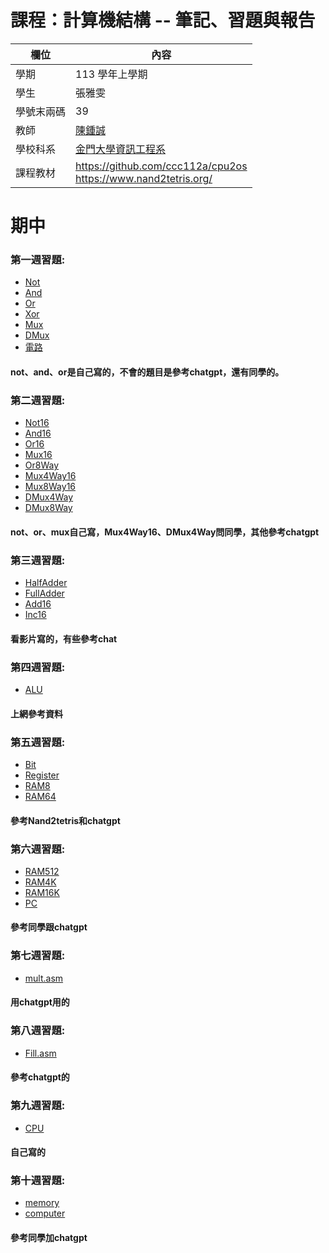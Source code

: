 # 課程：計算機結構 -- 筆記、習題與報告

欄位 | 內容
-----|--------
學期 | 113 學年上學期
學生 |  張雅雯
學號末兩碼 | 39
教師 | [陳鍾誠](https://www.nqu.edu.tw/educsie/index.php?act=blog&code=list&ids=4)
學校科系 | [金門大學資訊工程系](https://www.nqu.edu.tw/educsie/index.php)
課程教材 | https://github.com/ccc112a/cpu2os <BR/> https://www.nand2tetris.org/
# 期中

### 第一週習題:
- [Not](https://github.com/yawem0525/_co/blob/master/01/Not.hdl)
- [And](https://github.com/yawem0525/_co/blob/master/01/And.hdl)
- [Or](https://github.com/yawem0525/_co/blob/master/01/Or.hdl)
- [Xor](https://github.com/yawem0525/_co/blob/master/01/Xor.hdl)
- [Mux](https://github.com/yawem0525/_co/blob/master/01/Mux.hdl)
- [DMux](https://github.com/yawem0525/_co/blob/master/01/DMux.hdl)
- [電路](https://github.com/yawem0525/_co/blob/master/01/%E9%9B%BB%E8%B7%AF.jpg)
#### not、and、or是自己寫的，不會的題目是參考chatgpt，還有同學的。

### 第二週習題:
- [Not16](https://github.com/yawem0525/_co/blob/master/01/Not16.hdl)
- [And16](https://github.com/yawem0525/_co/blob/master/01/And16.hdl)
- [Or16](https://github.com/yawem0525/_co/blob/master/01/Or16.hdl)
- [Mux16](https://github.com/yawem0525/_co/blob/master/01/Mux16.hdl)
- [Or8Way](https://github.com/yawem0525/_co/blob/master/01/Or8Way.hdl)
- [Mux4Way16](https://github.com/yawem0525/_co/blob/m三aster/01/Mux4Way16.hdl)
- [Mux8Way16](https://github.com/yawem0525/_co/blob/master/01/Mux8Way16.hdl)
- [DMux4Way](https://github.com/yawem0525/_co/blob/master/01/DMux4Way.hdl)
- [DMux8Way](https://github.com/yawem0525/_co/blob/master/01/DMux8Way.hdl)
#### not、or、mux自己寫，Mux4Way16、DMux4Way問同學，其他參考chatgpt

### 第三週習題:
- [HalfAdder](https://github.com/yawem0525/_co/blob/master/02/HalfAdder.hdl)
- [FullAdder](https://github.com/yawem0525/_co/blob/master/02/FullAdder.hdl)
- [Add16](https://github.com/yawem0525/_co/blob/master/02/Add16.hdl)
- [Inc16](https://github.com/yawem0525/_co/blob/master/02/Inc16.hdl)
#### 看影片寫的，有些參考chat

### 第四週習題:
- [ALU](https://github.com/yawem0525/_co/blob/master/02/ALU.hdl)
#### 上網參考資料

### 第五週習題:
- [Bit](https://github.com/yawem0525/_co/blob/master/03/a/Bit.hdl)
- [Register](https://github.com/yawem0525/_co/blob/master/03/a/Register.hdl)
- [RAM8](https://github.com/yawem0525/_co/blob/master/03/a/RAM8.hdl)
- [RAM64](https://github.com/yawem0525/_co/blob/master/03/a/RAM64.hdl)
#### 參考Nand2tetris和chatgpt

### 第六週習題:
- [RAM512](https://github.com/yawem0525/_co/blob/master/03/b/RAM512.hdl)
- [RAM4K](https://github.com/yawem0525/_co/blob/master/03/b/RAM4K.hdl)
- [RAM16K](https://github.com/yawem0525/_co/blob/master/03/b/RAM16K.hdl)
- [PC](https://github.com/yawem0525/_co/blob/master/03/a/PC.hdll)
#### 參考同學跟chatgpt

### 第七週習題:
- [mult.asm](https://github.com/yawem0525/_co/blob/master/04/mult/mult.asm)
#### 用chatgpt用的

### 第八週習題:
- [Fill.asm](https://github.com/yawem0525/_co/blob/master/04/fill/Fill.asm)
#### 參考chatgpt的

### 第九週習題:
- [CPU](https://github.com/yawem0525/_co/blob/master/05/CPU.hdl)
#### 自己寫的
### 第十週習題:
- [memory](https://github.com/yawem0525/_co/blob/master/05/Memory.hdl)
- [computer](https://github.com/yawem0525/_co/blob/master/05/Computer.hdl)
#### 參考同學加chatgpt
